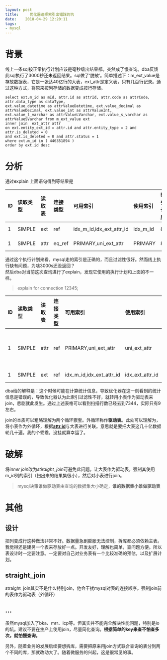 ```yaml
---
layout: post
title:     优化器选择索引出错踩的坑
date:    2018-04-29 12:20:11
tags:
- mysql
---
```


<h1><a id="_0"></a>背景</h1>
<p>线上一条sql按正常执行计划应该是毫秒级出结果都。突然成了慢查询。dba反馈此sql执行了3000秒还未返回结果。sql做了‘脱敏’。简单描述下：m_ext_value是存放数据表，它是一张达40亿行的大表，ext_attr是定义表，只有几百行记录。通过这种方式，将原来按列存储的数据变成按行存储。</p>
<pre><code class="language-sql"><span class="hljs-operator"><span class="hljs-keyword">select</span> ext.m_id <span class="hljs-keyword">as</span> <span class="hljs-keyword">mId</span>, <span class="hljs-keyword">attr</span>.<span class="hljs-keyword">id</span> <span class="hljs-keyword">as</span> attrId, <span class="hljs-keyword">attr</span>.code <span class="hljs-keyword">as</span> attrCode, <span class="hljs-keyword">attr</span>.data_type <span class="hljs-keyword">as</span> dataType,
ext.value_datetime <span class="hljs-keyword">as</span> attrValueDatetime, ext.value_decimal <span class="hljs-keyword">as</span> attrValueDecimal, ext.value_int <span class="hljs-keyword">as</span> attrValueInt, 
ext.value_l_varchar <span class="hljs-keyword">as</span> attrValueLVarchar, ext.value_s_varchar <span class="hljs-keyword">as</span> attrValueSVarchar <span class="hljs-keyword">from</span> m_ext_value ext
<span class="hljs-keyword">inner</span> <span class="hljs-keyword">join</span>  ext_attr <span class="hljs-keyword">attr</span>
<span class="hljs-keyword">on</span> ext.entity_ext_id = <span class="hljs-keyword">attr</span>.<span class="hljs-keyword">id</span> <span class="hljs-keyword">and</span> <span class="hljs-keyword">attr</span>.entity_type = <span class="hljs-number">2</span> <span class="hljs-keyword">and</span> <span class="hljs-keyword">attr</span>.is_deleted = <span class="hljs-number">0</span> 
<span class="hljs-keyword">and</span> ext.is_deleted = <span class="hljs-number">0</span> <span class="hljs-keyword">and</span> <span class="hljs-keyword">attr</span>.<span class="hljs-keyword">status</span> = <span class="hljs-number">1</span> 
<span class="hljs-keyword">where</span> ext.m_id <span class="hljs-keyword">in</span> ( <span class="hljs-number">446351894</span> ) 
<span class="hljs-keyword">order</span> <span class="hljs-keyword">by</span> ext.<span class="hljs-keyword">id</span> <span class="hljs-keyword">desc</span>
</span></code></pre>
<h1><a id="_13"></a>分析</h1>
<p>通过explain 上面语句得到等结果是</p>
<table class="table table-striped table-bordered">
<thead>
<tr>
<th style="text-align:left">ID</th>
<th style="text-align:left">读取类型</th>
<th style="text-align:left">读取表</th>
<th style="text-align:left">连接类型</th>
<th style="text-align:left">可用索引</th>
<th style="text-align:left">使用索引</th>
<th style="text-align:left">索引长度</th>
<th style="text-align:left">额外引用</th>
<th style="text-align:left">扫描行数</th>
<th style="text-align:left">额外描述</th>
</tr>
</thead>
<tbody>
<tr>
<td style="text-align:left">1</td>
<td style="text-align:left">SIMPLE</td>
<td style="text-align:left">ext</td>
<td style="text-align:left">ref</td>
<td style="text-align:left">idx_m_id,idx_ext_attr_id</td>
<td style="text-align:left">idx_m_id</td>
<td style="text-align:left">8</td>
<td style="text-align:left">const</td>
<td style="text-align:left">9</td>
<td style="text-align:left">Using where</td>
</tr>
<tr>
<td style="text-align:left">1</td>
<td style="text-align:left">SIMPLE</td>
<td style="text-align:left">attr</td>
<td style="text-align:left">eq_ref</td>
<td style="text-align:left">PRIMARY,uni_ext_attr</td>
<td style="text-align:left">PRIMARY</td>
<td style="text-align:left">8</td>
<td style="text-align:left">db1.ext.ext_attr_id</td>
<td style="text-align:left">1</td>
<td style="text-align:left">Using where</td>
</tr>
</tbody>
</table>
<p>通过这个执行计划来看，mysql走的索引是正确的，而且过滤性很好。然而线上执行缺有问题，为啥3000s还没返回？<br>
然后dba对当前这次查询进行了explain，发现它使用的执行计划和上面的不一样。</p>
<blockquote>
<p>explain for connection 12345;</p>
</blockquote>
<table class="table table-striped table-bordered">
<thead>
<tr>
<th style="text-align:left">ID</th>
<th style="text-align:left">读取类型</th>
<th style="text-align:left">读取表</th>
<th style="text-align:left">连接类型</th>
<th style="text-align:left">可用索引</th>
<th style="text-align:left">使用索引</th>
<th style="text-align:left">索引长度</th>
<th style="text-align:left">额外引用</th>
<th style="text-align:left">扫描行数</th>
<th style="text-align:left">额外描述</th>
</tr>
</thead>
<tbody>
<tr>
<td style="text-align:left">1</td>
<td style="text-align:left">SIMPLE</td>
<td style="text-align:left">attr</td>
<td style="text-align:left">ref</td>
<td style="text-align:left">PRIMARY,uni_ext_attr</td>
<td style="text-align:left">uni_ext_attr</td>
<td style="text-align:left">1</td>
<td style="text-align:left">const</td>
<td style="text-align:left">44</td>
<td style="text-align:left">Using where; Using temporary; Using filesort</td>
</tr>
<tr>
<td style="text-align:left">1</td>
<td style="text-align:left">SIMPLE</td>
<td style="text-align:left">ext</td>
<td style="text-align:left">ref</td>
<td style="text-align:left">idx_m_id,idx_ext_attr_id</td>
<td style="text-align:left">idx_ext_attr_id</td>
<td style="text-align:left">8</td>
<td style="text-align:left"><a href="http://db1.ext.id">db1.ext.id</a></td>
<td style="text-align:left">7344</td>
<td style="text-align:left">Using where</td>
</tr>
</tbody>
</table>
<p>dba给的解释是：这个时候可能在计算统计信息，导致优化器在这一刻看到的统计信息是错误的，导致优化器认为此索引过滤性不好，就转用小表作为驱动表来join，悲剧就此发生。通过上述表格可以看到扫描行数已经去到7344，实际只有9左右。</p>
<p>join的本质可以粗略理解为两个循环嵌套。外循环称作<strong>驱动表</strong>。此处可以理解为，将小表作为外循环，根据<strong><a href="http://attr.id">attr.id</a></strong>与大表进行关联。意思就是要把大表这几十亿数据轮几十遍。我的个乖乖，没挂就算幸运了。</p>
<h1><a id="_33"></a>破解</h1>
<p>将<em>inner join</em>改为<em>stiraight_join</em>可避免此问题。让大表作为驱动表，强制其使用m_id列的索引（扫出来的结果集很小），然后对小表进行join。</p>
<blockquote>
<p>mysql决策谁做驱动表由查询的数据集大小确定，<strong>谁的数据集小谁做驱动表</strong></p>
</blockquote>
<h1><a id="_38"></a>其他</h1>
<h2><a id="_39"></a>设计</h2>
<p>把列变成行这种做法非常不好。数据量急剧膨胀无法控制，拆库都必须依赖主表。我觉得还是建另一个表来存放好一点。开发友好，理解也简单，查问题方便。所以表设计时一定要注意。一定要对自己对业务表有一个比较准确的预估，以及扩展计划。</p>
<h2><a id="straight_join_42"></a>straight_join</h2>
<p>straight_join其实不是什么特别join，他会干扰mysql对表的连接顺序。强制join前的表作为驱动表（外循环）</p>
<h2><a id="_45"></a>…</h2>
<p>虽然mysql加入了bka、mrr、icp等。但其实并不能完全解决性能问题，特别是io的坑。建议不要在生产上使用join，尽量简化查询。<strong>根据简单的key来查不怕查多次，就怕慢查询。</strong></p>
<p>另外，随着业务的发展后续要想拆库，需要把原来用join方式联合查询的表分到两个不同的库，那就改动大了。随着微服务的兴起，这是很常见的事。</p>
